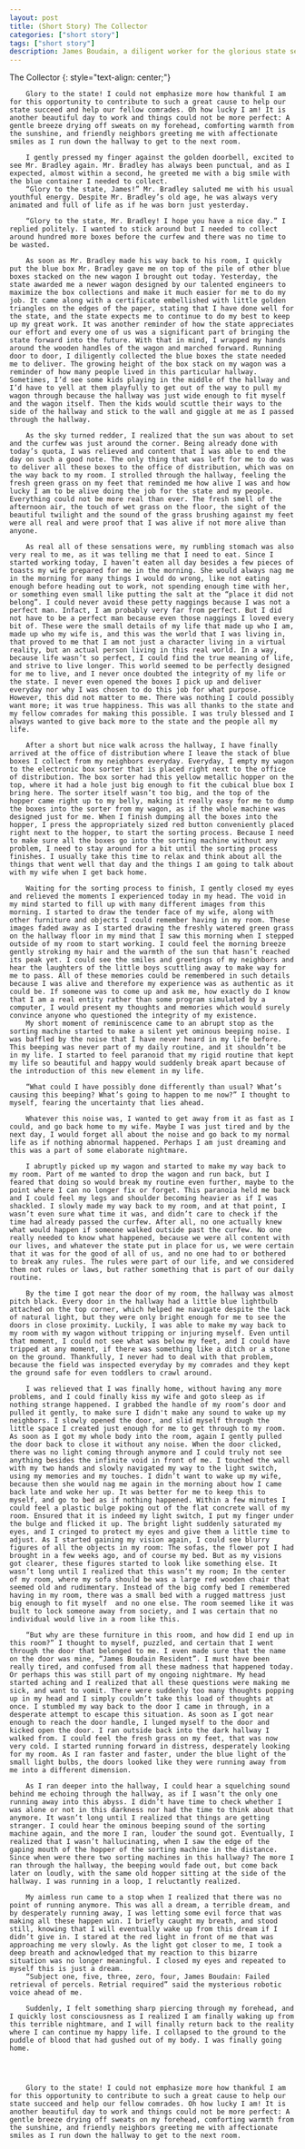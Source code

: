 ```yaml
---
layout: post
title: (Short Story) The Collector
categories: ["short story"]
tags: ["short story"]
description: James Boudain, a diligent worker for the glorious state sets out to do his daily duty. What seemed like another beautiful day of work, quickly turns dark as Boudain encounters series of unexplainable occurrences ...
---
```


The Collector
{: style="text-align: center;"}

        Glory to the state! I could not emphasize more how thankful I am for this opportunity to contribute to such a great cause to help our state succeed and help our fellow comrades. Oh how lucky I am! It is another beautiful day to work and things could not be more perfect: A gentle breeze drying off sweats on my forehead, comforting warmth from the sunshine, and friendly neighbors greeting me with affectionate smiles as I run down the hallway to get to the next room.

        I gently pressed my finger against the golden doorbell, excited to see Mr. Bradley again. Mr. Bradley has always been punctual, and as I expected, almost within a second, he greeted me with a big smile with the blue container I needed to collect. 
        “Glory to the state, James!” Mr. Bradley saluted me with his usual youthful energy. Despite Mr. Bradley’s old age, he was always very animated and full of life as if he was born just yesterday.

        “Glory to the state, Mr. Bradley! I hope you have a nice day.” I replied politely. I wanted to stick around but I needed to collect around hundred more boxes before the curfew and there was no time to be wasted.

        As soon as Mr. Bradley made his way back to his room, I quickly put the blue box Mr. Bradley gave me on top of the pile of other blue boxes stacked on the new wagon I brought out today. Yesterday, the state awarded me a newer wagon designed by our talented engineers to maximize the box collections and make it much easier for me to do my job. It came along with a certificate embellished with little golden triangles on the edges of the paper, stating that I have done well for the state, and the state expects me to continue to do my best to keep up my great work. It was another reminder of how the state appreciates our effort and every one of us was a significant part of bringing the state forward into the future. With that in mind, I wrapped my hands around the wooden handles of the wagon and marched forward. Running door to door, I diligently collected the blue boxes the state needed me to deliver. The growing height of the box stack on my wagon was a reminder of how many people lived in this particular hallway. Sometimes, I’d see some kids playing in the middle of the hallway and I’d have to yell at them playfully to get out of the way to pull my wagon through because the hallway was just wide enough to fit myself and the wagon itself. Then the kids would scuttle their ways to the side of the hallway and stick to the wall and giggle at me as I passed through the hallway. 

        As the sky turned redder, I realized that the sun was about to set and the curfew was just around the corner. Being already done with today’s quota, I was relieved and content that I was able to end the day on such a good note. The only thing that was left for me to do was to deliver all these boxes to the office of distribution, which was on the way back to my room. I strolled through the hallway, feeling the fresh green grass on my feet that reminded me how alive I was and how lucky I am to be alive doing the job for the state and my people. Everything could not be more real than ever. The fresh smell of the afternoon air, the touch of wet grass on the floor, the sight of the beautiful twilight and the sound of the grass brushing against my feet were all real and were proof that I was alive if not more alive than anyone.

        As real all of these sensations were, my rumbling stomach was also very real to me, as it was telling me that I need to eat. Since I started working today, I haven’t eaten all day besides a few pieces of toasts my wife prepared for me in the morning. She would always nag me in the morning for many things I would do wrong, like not eating enough before heading out to work, not spending enough time with her, or something even small like putting the salt at the “place it did not belong”. I could never avoid these petty naggings because I was not a perfect man. Infact, I am probably very far from perfect. But I did not have to be a perfect man because even those naggings I loved every bit of. These were the small details of my life that made up who I am, made up who my wife is, and this was the world that I was living in, that proved to me that I am not just a character living in a virtual reality, but an actual person living in this real world. In a way, because life wasn’t so perfect, I could find the true meaning of life, and strive to live longer. This world seemed to be perfectly designed for me to live, and I never once doubted the integrity of my life or the state. I never even opened the boxes I pick up and deliver everyday nor why I was chosen to do this job for what purpose. However, this did not matter to me. There was nothing I could possibly want more; it was true happiness. This was all thanks to the state and my fellow comrades for making this possible. I was truly blessed and I always wanted to give back more to the state and the people all my life.

        After a short but nice walk across the hallway, I have finally arrived at the office of distribution where I leave the stack of blue boxes I collect from my neighbors everyday. Everyday, I empty my wagon to the electronic box sorter that is placed right next to the office of distribution. The box sorter had this yellow metallic hopper on the top, where it had a hole just big enough to fit the cubical blue box I bring here. The sorter itself wasn’t too big, and the top of the hopper came right up to my belly, making it really easy for me to dump the boxes into the sorter from my wagon, as if the whole machine was designed just for me. When I finish dumping all the boxes into the hopper, I press the appropriately sized red button conveniently placed right next to the hopper, to start the sorting process. Because I need to make sure all the boxes go into the sorting machine without any problem, I need to stay around for a bit until the sorting process finishes. I usually take this time to relax and think about all the things that went well that day and the things I am going to talk about with my wife when I get back home.

        Waiting for the sorting process to finish, I gently closed my eyes and relieved the moments I experienced today in my head. The void in my mind started to fill up with many different images from this morning. I started to draw the tender face of my wife, along with other furniture and objects I could remember having in my room. These images faded away as I started drawing the freshly watered green grass on the hallway floor in my mind that I saw this morning when I stepped outside of my room to start working. I could feel the morning breeze gently stroking my hair and the warmth of the sun that hasn’t reached its peak yet. I could see the smiles and greetings of my neighbors and hear the laughters of the little boys scuttling away to make way for me to pass. All of these memories could be remembered in such details because I was alive and therefore my experience was as authentic as it could be. If someone was to come up and ask me, how exactly do I know that I am a real entity rather than some program simulated by a computer, I would present my thoughts and memories which would surely convince anyone who questioned the integrity of my existence.
        My short moment of reminiscence came to an abrupt stop as the sorting machine started to make a silent yet ominous beeping noise. I was baffled by the noise that I have never heard in my life before. This beeping was never part of my daily routine, and it shouldn’t be in my life. I started to feel paranoid that my rigid routine that kept my life so beautiful and happy would suddenly break apart because of the introduction of this new element in my life. 

        “What could I have possibly done differently than usual? What’s causing this beeping? What’s going to happen to me now?” I thought to myself, fearing the uncertainty that lies ahead.

        Whatever this noise was, I wanted to get away from it as fast as I could, and go back home to my wife. Maybe I was just tired and by the next day, I would forget all about the noise and go back to my normal life as if nothing abnormal happened. Perhaps I am just dreaming and this was a part of some elaborate nightmare.

        I abruptly picked up my wagon and started to make my way back to my room. Part of me wanted to drop the wagon and run back, but I feared that doing so would break my routine even further, maybe to the point where I can no longer fix or forget. This paranoia held me back and I could feel my legs and shoulder becoming heavier as if I was shackled. I slowly made my way back to my room, and at that point, I wasn’t even sure what time it was, and didn’t care to check if the time had already passed the curfew. After all, no one actually knew what would happen if someone walked outside past the curfew. No one really needed to know what happened, because we were all content with our lives, and whatever the state put in place for us, we were certain that it was for the good of all of us, and no one had to or bothered to break any rules. The rules were part of our life, and we considered them not rules or laws, but rather something that is part of our daily routine.

        By the time I got near the door of my room, the hallway was almost pitch black. Every door in the hallway had a little blue lightbulb attached on the top corner, which helped me navigate despite the lack of natural light, but they were only bright enough for me to see the doors in close proximity. Luckily, I was able to make my way back to my room with my wagon without tripping or injuring myself. Even until that moment, I could not see what was below my feet, and I could have tripped at any moment, if there was something like a ditch or a stone on the ground. Thankfully, I never had to deal with that problem, because the field was inspected everyday by my comrades and they kept the ground safe for even toddlers to crawl around.

        I was relieved that I was finally home, without having any more problems, and I could finally kiss my wife and goto sleep as if nothing strange happened. I grabbed the handle of my room’s door and pulled it gently, to make sure I didn't make any sound to wake up my neighbors. I slowly opened the door, and slid myself through the little space I created just enough for me to get through to my room. As soon as I got my whole body into the room, again I gently pulled the door back to close it without any noise. When the door clicked, there was no light coming through anymore and I could truly not see anything besides the infinite void in front of me. I touched the wall with my two hands and slowly navigated my way to the light switch, using my memories and my touches. I didn’t want to wake up my wife, because then she would nag me again in the morning about how I came back late and woke her up. It was better for me to keep this to myself, and go to bed as if nothing happened. Within a few minutes I could feel a plastic bulge poking out of the flat concrete wall of my room. Ensured that it is indeed my light switch, I put my finger under the bulge and flicked it up. The bright light suddenly saturated my eyes, and I cringed to protect my eyes and give them a little time to adjust. As I started gaining my vision again, I could see blurry figures of all the objects in my room: The sofas, the flower pot I had brought in a few weeks ago, and of course my bed. But as my visions got clearer, these figures started to look like something else. It wasn’t long until I realized that this wasn’t my room; In the center of my room, where my sofa should be was a large red wooden chair that seemed old and rudimentary. Instead of the big comfy bed I remembered having in my room, there was a small bed with a rugged mattress just big enough to fit myself  and no one else. The room seemed like it was built to lock someone away from society, and I was certain that no individual would live in a room like this. 

        “But why are these furniture in this room, and how did I end up in this room?” I thought to myself, puzzled, and certain that I went through the door that belonged to me. I even made sure that the name on the door was mine, “James Boudain Resident”. I must have been really tired, and confused from all these madness that happened today. Or perhaps this was still part of my ongoing nightmare. My head started aching and I realized that all these questions were making me sick, and want to vomit. There were suddenly too many thoughts popping up in my head and I simply couldn’t take this load of thoughts at once. I stumbled my way back to the door I came in through, in a desperate attempt to escape this situation. As soon as I got near enough to reach the door handle, I lunged myself to the door and kicked open the door. I ran outside back into the dark hallway I walked from. I could feel the fresh grass on my feet, that was now very cold. I started running forward in distress, desperately looking for my room. As I ran faster and faster, under the blue light of the small light bulbs, the doors looked like they were running away from me into a different dimension.

        As I ran deeper into the hallway, I could hear a squelching sound behind me echoing through the hallway, as if I wasn’t the only one running away into this abyss. I didn’t have time to check whether I was alone or not in this darkness nor had the time to think about that anymore. It wasn’t long until I realized that things are getting stranger. I could hear the ominous beeping sound of the sorting machine again, and the more I ran, louder the sound got. Eventually, I realized that I wasn’t hallucinating, when I saw the edge of the gaping mouth of the hopper of the sorting machine in the distance. Since when were there two sorting machines in this hallway? The more I ran through the hallway, the beeping would fade out, but come back later on loudly, with the same old hopper sitting at the side of the hallway. I was running in a loop, I reluctantly realized.

        My aimless run came to a stop when I realized that there was no point of running anymore. This was all a dream, a terrible dream, and by desperately running away, I was letting some evil force that was making all these happen win. I briefly caught my breath, and stood still, knowing that I will eventually wake up from this dream if I didn’t give in. I stared at the red light in front of me that was approaching me very slowly. As the light got closer to me, I took a deep breath and acknowledged that my reaction to this bizarre situation was no longer meaningful. I closed my eyes and repeated to myself this is just a dream.
        “Subject one, five, three, zero, four, James Boudain: Failed retrieval of percels. Retrial required” said the mysterious robotic voice ahead of me.

        Suddenly, I felt something sharp piercing through my forehead, and I quickly lost consciousness as I realized I am finally waking up from this terrible nightmare, and I will finally return back to the reality where I can continue my happy life. I collapsed to the ground to the puddle of blood that had gushed out of my body. I was finally going home.




        Glory to the state! I could not emphasize more how thankful I am for this opportunity to contribute to such a great cause to help our state succeed and help our fellow comrades. Oh how lucky I am! It is another beautiful day to work and things could not be more perfect: A gentle breeze drying off sweats on my forehead, comforting warmth from the sunshine, and friendly neighbors greeting me with affectionate smiles as I run down the hallway to get to the next room. 
